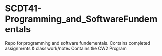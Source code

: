 # SCDT41-Programming_and_SoftwareFundementals
Repo for programming and software fundementals. Contains completed assignments &amp; class work/notes
Contains the CW2 Program
